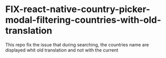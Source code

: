 # FIX-react-native-country-picker-modal-filtering-countries-with-old-translation
This repo fix the issue that during searching, the countries name are displayed whit old translation and not with the current 

